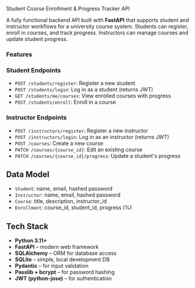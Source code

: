 Student Course Enrollment & Progress Tracker API

A fully functional backend API built with **FastAPI** that supports student and instructor workflows for a university course system.
Students can register, enroll in courses, and track progress. Instructors can manage courses and update student progress.

### Features

### Student Endpoints
- `POST /students/register`: Register a new student
- `POST /students/login`: Log in as a student (returns JWT)
- `GET /students/me/courses`: View enrolled courses with progress
- `POST /students/enroll`: Enroll in a course

### Instructor Endpoints
- `POST /instructors/register`: Register a new instructor
- `POST /instructors/login`: Log in as an instructor (returns JWT)
- `POST /courses`: Create a new course
- `PATCH /courses/{course_id}`: Edit an existing course
- `PATCH /courses/{course_id}/progress`: Update a student's progress

## Data Model

- `Student`: name, email, hashed password
- `Instructor`: name, email, hashed password
- `Course`: title, description, instructor_id
- `Enrollment`: course_id, student_id, progress (%)

## Tech Stack

- **Python 3.11+**
- **FastAPI** – modern web framework
- **SQLAlchemy** – ORM for database access
- **SQLite** – simple, local development DB
- **Pydantic** – for input validation
- **Passlib + bcrypt** – for password hashing
- **JWT (python-jose)** – for authentication
